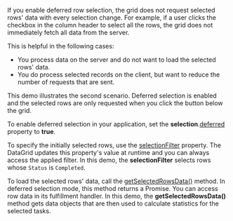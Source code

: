 If you enable deferred row selection, the grid does not request selected rows' data with every selection change. For example, if a user clicks the checkbox in the column header to select all the rows, the grid does not immediately fetch all data from the server. 
<!--split-->

This is helpful in the following cases:

- You process data on the server and do not want to load the selected rows' data.
- You do process selected records on the client, but want to reduce the number of requests that are sent.

This demo illustrates the second scenario. Deferred selection is enabled and the selected rows are only requested when you click the button below the grid.

To enable deferred selection in your application, set the **selection**.[deferred](/Documentation/ApiReference/UI_Components/dxDataGrid/Configuration/selection/#deferred) property to **true**.

To specify the initially selected rows, use the [selectionFilter](/Documentation/ApiReference/UI_Components/dxDataGrid/Configuration/#selectionFilter) property. The DataGrid updates this property's value at runtime and you can always access the applied filter. In this demo, the **selectionFilter** selects rows whose `Status` is `Completed`.

To load the selected rows' data, call the [getSelectedRowsData()](/Documentation/ApiReference/UI_Components/dxDataGrid/Methods/#getSelectedRowsData) method. In deferred selection mode, this method returns a Promise. You can access row data in its fulfillment handler. In this demo, the **getSelectedRowsData()** method gets data objects that are then used to calculate statistics for the selected tasks.